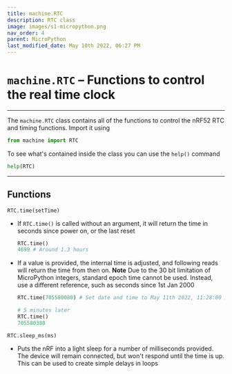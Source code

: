 ```yaml
---
title: machine.RTC
description: RTC class
image: images/s1-micropython.png
nav_order: 4
parent: MicroPython
last_modified_date: May 10th 2022, 06:27 PM
---
```


# `machine.RTC` – Functions to control the real time clock

---

The `machine.RTC` class contains all of the functions to control the nRF52 RTC and timing functions. Import it using

```python
from machine import RTC
```

To see what's contained inside the class you can use the `help()` command

```python
help(RTC)
```

---

## Functions

`RTC.time(setTime)`

- If `RTC.time()` is called without an argument, it will return the time in seconds since power on, or the last reset

    ```python
    RTC.time()
    4699 # Around 1.3 hours
    ```

- If a value is provided, the internal time is adjusted, and following reads will return the time from then on. **Note** Due to the 30 bit limitation of MicroPython integers, standard epoch time cannot be used. Instead, use a different reference, such as seconds since 1st Jan 2000

    ```python
    RTC.time(705580080) # Set date and time to May 11th 2022, 11:28:00 AM
    
    # 5 minutes later
    RTC.time()
    705580380
    ```

`RTC.sleep_ms(ms)`

- Puts the nRF into a light sleep for a number of milliseconds provided. The device will remain connected, but won't respond until the time is up. This can be used to create simple delays in loops